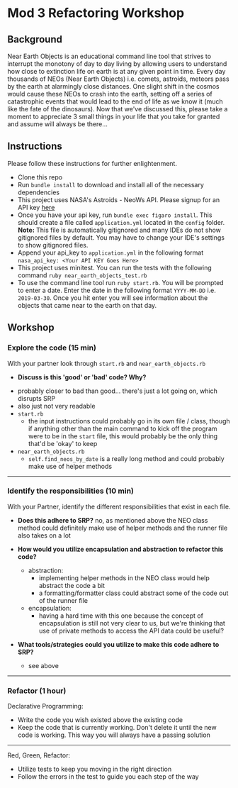 # Mod 3 Refactoring Workshop

## Background

Near Earth Objects is an educational command line tool that strives to interrupt the monotony of day to day living by allowing users to understand how close to extinction life on earth is at any given point in time. Every day thousands of NEOs (Near Earth Objects) i.e. comets, astroids, meteors pass by the earth at alarmingly close distances. One slight shift in the cosmos would cause these NEOs to crash into the earth, setting off a series of catastrophic events that would lead to the end of life as we know it (much like the fate of the dinosaurs). Now that we've discussed this, please take a moment to appreciate 3 small things in your life that you take for granted and assume will always be there...

## Instructions

Please follow these instructions for further enlightenment.

- Clone this repo
- Run `bundle install` to download and install all of the necessary dependencies
- This project uses NASA's Astroids - NeoWs API. Please signup for an API key [here](https://api.nasa.gov/)
- Once you have your api key, run `bundle exec figaro install`. This should create a file called `application.yml` located in the `config` folder. **Note:** This file is automatically gitignored and many IDEs do not show gitignored files by default. You may have to change your IDE's settings to show gitignored files.
- Append your api_key to `application.yml` in the following format `nasa_api_key: <Your API KEY Goes Here>`
- This project uses minitest. You can run the tests with the following command `ruby near_earth_objects_test.rb`
- To use the command line tool run `ruby start.rb`. You will be prompted to enter a date. Enter the date in the following format `YYYY-MM-DD` i.e. `2019-03-30`. Once you hit enter you will see information about the objects that came near to the earth on that day.

## Workshop

### Explore the code (15 min)

With your partner look through `start.rb` and `near_earth_objects.rb`

- **Discuss is this 'good' or 'bad' code? Why?**
* probably closer to bad than good... there's just a lot going on, which disrupts SRP
* also just not very readable
* `start.rb`
  * the input instructions could probably go in its own file / class, though if anything other than the main command to kick off the program were to be in the `start` file, this would probably be the only thing that'd be 'okay' to keep
* `near_earth_objects.rb`
  * `self.find_neos_by_date` is a really long method and could probably make use of helper methods
---

### Identify the responsibilities (10 min)

With your Partner, identify the different responsibilities that exist in each file.

- **Does this adhere to SRP?** no, as mentioned above the NEO class method could definitely make use of helper methods and the runner file also takes on a lot

- **How would you utilize encapsulation and abstraction to refactor this code?**
  * abstraction:
    * implementing helper methods in the NEO class would help abstract the code a bit
    * a formatting/formatter class could abstract some of the code out of the runner file
  * encapsulation:
    * having a hard time with this one because the concept of encapsulation is still not very clear to us, but we're thinking that use of private methods to access the API data could be useful?

- **What tools/strategies could you utilize to make this code adhere to SRP?**
  * see above
---

### Refactor (1 hour)

Declarative Programming:
- Write the code you wish existed above the existing code
- Keep the code that is currently working. Don't delete it until the new code is working. This way you will always have a passing solution

---

Red, Green, Refactor:
- Utilize tests to keep you moving in the right direction
- Follow the errors in the test to guide you each step of the way
